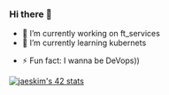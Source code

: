 ### Hi there 👋

<!--
**DaDvoy/DaDvoy** is a ✨ _special_ ✨ repository because its `README.md` (this file) appears on your GitHub profile.

Here are some ideas to get you started:
-->
- 🔭 I’m currently working on ft_services
- 🌱 I’m currently learning kubernets
<!--
- 👯 I’m looking to collaborate on ...
- 🤔 I’m looking for help with ...
- 💬 Ask me about ...
- 📫 How to reach me: ...
- 😄 Pronouns: ...
-->
- ⚡ Fun fact: I wanna be DeVops))

[![jaeskim's 42 stats](https://badge42.herokuapp.com/api/stats/lmushroo?darkmode=true)](https://github.com/DaDvoy)
